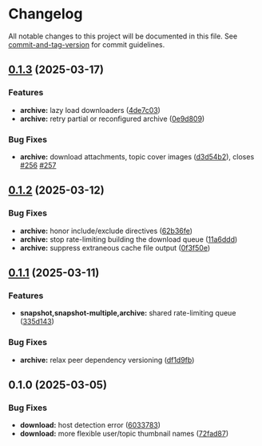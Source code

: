 # Changelog

All notable changes to this project will be documented in this file. See [commit-and-tag-version](https://github.com/absolute-version/commit-and-tag-version) for commit guidelines.

## [0.1.3](https://github.com/groton-school/myschoolapp-reporting/compare/archive/0.1.2...archive/0.1.3) (2025-03-17)


### Features

* **archive:** lazy load downloaders ([4de7c03](https://github.com/groton-school/myschoolapp-reporting/commit/4de7c03fbca0ae6661fa308e290d08cac36b9890))
* **archive:** retry partial or reconfigured archive ([0e9d809](https://github.com/groton-school/myschoolapp-reporting/commit/0e9d809e0b47348a60325ab7ef965890ca69500c))


### Bug Fixes

* **archive:** download attachments, topic cover images ([d3d54b2](https://github.com/groton-school/myschoolapp-reporting/commit/d3d54b22b531103921553a20a2ce26bacf60bb63)), closes [#256](https://github.com/groton-school/myschoolapp-reporting/issues/256) [#257](https://github.com/groton-school/myschoolapp-reporting/issues/257)

## [0.1.2](https://github.com/groton-school/myschoolapp-reporting/compare/archive/0.1.1...archive/0.1.2) (2025-03-12)


### Bug Fixes

* **archive:** honor include/exclude directives ([62b36fe](https://github.com/groton-school/myschoolapp-reporting/commit/62b36feadad43965b6f820b9c5cbcb390c4280a4))
* **archive:** stop rate-limiting building the download queue ([11a6ddd](https://github.com/groton-school/myschoolapp-reporting/commit/11a6dddb6f30b0ba6fecf2410868a37f3106827b))
* **archive:** suppress extraneous cache file output ([0f3f50e](https://github.com/groton-school/myschoolapp-reporting/commit/0f3f50e5a533d020bd20dc71d7d35022d4707d6a))

## [0.1.1](https://github.com/groton-school/myschoolapp-reporting/compare/archive/0.1.0...archive/0.1.1) (2025-03-11)


### Features

* **snapshot,snapshot-multiple,archive:** shared rate-limiting queue ([335d143](https://github.com/groton-school/myschoolapp-reporting/commit/335d143b8a22fcd28964c30a09bd821dc544cdf7))


### Bug Fixes

* **archive:** relax peer dependency versioning ([df1d9fb](https://github.com/groton-school/myschoolapp-reporting/commit/df1d9fba855c7e2f6aef01c8dee4fa1eab6b8264))

## 0.1.0 (2025-03-05)


### Bug Fixes

* **download:** host detection error ([6033783](https://github.com/battis/myschoolapp-reporting/commit/6033783c07cc887ea1bbae0e19a07947fa97af7c))
* **download:** more flexible user/topic thumbnail names ([72fad87](https://github.com/battis/myschoolapp-reporting/commit/72fad87f8c7e4f158794dcc76d86cfd5c87860f2))

